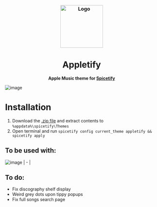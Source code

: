 <h3 align="center">
	<img src="https://upload.wikimedia.org/wikipedia/commons/thumb/5/5f/Apple_Music_icon.svg/2048px-Apple_Music_icon.svg.png" width="140" alt="Logo"/><br/>
</h3>
<div align="center">
  <h1>Appletify</h1>
  
  **Apple Music theme for [Spicetify](https://github.com/spicetify/spicetify-cli)**
  
</div>




![image](https://github.com/thrway237/apple-music-spicetify/blob/main/screenshots/preview.png)



# Installation
1. Download the [.zip file](https://raw.githubusercontent.com/raysin1/Appletify/main/appletify.zip) and extract contents to `%appdata%\spicetify\Themes`
2. Open terminal and run `spicetify config current_theme appletify && spicetify apply`



## To be used with:

![image](https://github.com/user-attachments/assets/82cd3960-9401-4cc5-9cab-e68590e3ef75)
| - |


## To do:

- Fix discography shelf display
- Weird grey dots upon tippy popups
- Fix full songs search page
